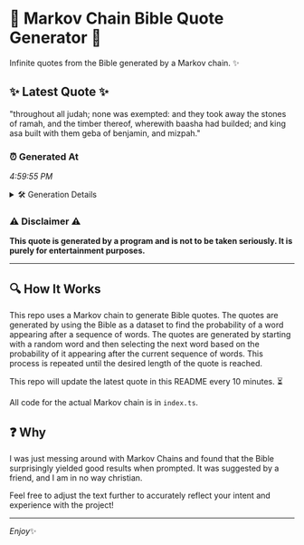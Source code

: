 # 📖 Markov Chain Bible Quote Generator 📖

Infinite quotes from the Bible generated by a Markov chain. ✨

## ✨ Latest Quote ✨
"throughout all judah; none was exempted: and they took away the stones of ramah, and the timber thereof, wherewith baasha had builded; and king asa built with them geba of benjamin, and mizpah."

### ⏰ Generated At
*4:59:55 PM*

<details>
    <summary>🛠️ Generation Details</summary>
    <p>
        <strong>🌱 Seed:</strong> throughout<br>
        <strong>🔄 Iterations:</strong> 32<br>
        <strong>📜 Context History:</strong><br>[ throughout ]: all<br>[ throughout, all ]: judah;<br>[ throughout, all, judah; ]: none<br>[ throughout, all, judah;, none ]: was<br>[ throughout, all, judah;, none, was ]: exempted:<br>[ throughout, all, judah;, none, was, exempted: ]: and<br>[ all, judah;, none, was, exempted:, and ]: they<br>[ judah;, none, was, exempted:, and, they ]: took<br>[ none, was, exempted:, and, they, took ]: away<br>[ was, exempted:, and, they, took, away ]: the<br>[ exempted:, and, they, took, away, the ]: stones<br>[ and, they, took, away, the, stones ]: of<br>[ they, took, away, the, stones, of ]: ramah,<br>[ took, away, the, stones, of, ramah, ]: and<br>[ away, the, stones, of, ramah,, and ]: the<br>[ the, stones, of, ramah,, and, the ]: timber<br>[ stones, of, ramah,, and, the, timber ]: thereof,<br>[ of, ramah,, and, the, timber, thereof, ]: wherewith<br>[ ramah,, and, the, timber, thereof,, wherewith ]: baasha<br>[ and, the, timber, thereof,, wherewith, baasha ]: had<br>[ the, timber, thereof,, wherewith, baasha, had ]: builded;<br>[ timber, thereof,, wherewith, baasha, had, builded; ]: and<br>[ thereof,, wherewith, baasha, had, builded;, and ]: king<br>[ wherewith, baasha, had, builded;, and, king ]: asa<br>[ baasha, had, builded;, and, king, asa ]: built<br>[ had, builded;, and, king, asa, built ]: with<br>[ builded;, and, king, asa, built, with ]: them<br>[ and, king, asa, built, with, them ]: geba<br>[ king, asa, built, with, them, geba ]: of<br>[ asa, built, with, them, geba, of ]: benjamin,<br>[ built, with, them, geba, of, benjamin, ]: and<br>[ with, them, geba, of, benjamin,, and ]: mizpah.<br>
    </p>
</details>

### ⚠️ Disclaimer ⚠️
**This quote is generated by a program and is not to be taken seriously. It is purely for entertainment purposes.**

---

## 🔍 How It Works

This repo uses a Markov chain to generate Bible quotes. The quotes are generated by using the Bible as a dataset to find the probability of a word appearing after a sequence of words. The quotes are generated by starting with a random word and then selecting the next word based on the probability of it appearing after the current sequence of words. This process is repeated until the desired length of the quote is reached.

This repo will update the latest quote in this README every 10 minutes. ⏳

All code for the actual Markov chain is in `index.ts`.

## ❓ Why

I was just messing around with Markov Chains and found that the Bible surprisingly yielded good results when prompted. 
It was suggested by a friend, and I am in no way christian.

Feel free to adjust the text further to accurately reflect your intent and experience with the project!

---

*Enjoy*✨
